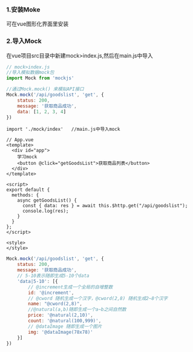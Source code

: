 ### 1.安装Moke

可在vue图形化界面里安装

### 2.导入Mock
在vue项目src目录中新建mock>index.js,然后在main.js中导入
```javascript
// mock>index.js
//导入模拟数据mock包
import Mock from 'mockjs'

//通过Mock.mock() 来模拟API接口
Mock.mock('/api/goodslist', 'get', {
    status: 200,
    message: '获取商品成功',
    data: [1, 2, 3, 4]
})


```

    import './mock/index'   //main.js中导入mock
```vue
// App.vue
<template>
  <div id="app">
    学习mock
    <button @click="getGoodsList">获取商品列表</button>
  </div>
</template>

<script>
export default {
  methods: {
    async getGoodsList() {
      const { data: res } = await this.$http.get("/api/goodslist");
      console.log(res);
    }
  }
};
</script>

<style>
</style>
```


```javascript
Mock.mock('/api/goodslist', 'get', {
    status: 200,
    message: '获取商品成功',
    // 5-10表示随即生成5-10个data   
    'data|5-10': [{
        // @increment生成一个全局的自增整数
        id: '@increment',
        // @cword 随机生成一个汉字，@cword(2,8) 随机生成2~8个汉字
        name: "@cword(2,8)",
        //@natural(a,b)随即生成一个a~b之间自然数
        price: '@natural(2,10)',
        count: '@natural(100,999)',
        // @dataImage 随即生成一个图片
        img: '@dataImage(78x78)'
    }]
})
```